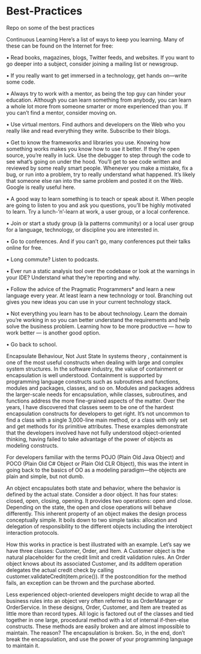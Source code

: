 # Best-Practices
Repo on some of the best practices

Continuous Learning
Here’s a list of ways to keep you learning. Many of these can be found on the Internet for free:

• Read books, magazines, blogs, Twitter feeds, and websites. If you want to go deeper into a subject, consider joining a mailing list or newsgroup.

• If you really want to get immersed in a technology, get hands on—write some code.

• Always try to work with a mentor, as being the top guy can hinder your education. Although you can learn something from anybody, you can learn a whole lot more from someone smarter or more experienced than you. If you can’t find a mentor, consider moving on.

• Use virtual mentors. Find authors and developers on the Web who you really like and read everything they write. Subscribe to their blogs.

• Get to know the frameworks and libraries you use. Knowing how something works makes you know how to use it better. If they’re open source, you’re really in luck. Use the debugger to step through the code to see what’s going on under the hood. You’ll get to see code written and reviewed by some really smart people.
Whenever you make a mistake, fix a bug, or run into a problem, try to really understand what happened. It’s likely that someone else ran into the same problem and posted it on the Web. Google is really useful here.

• A good way to learn something is to teach or speak about it. When people are going to listen to you and ask you questions, you’ll be highly motivated to learn. Try a lunch-’n’-learn at work, a user group, or a local conference.

• Join or start a study group (à la patterns community) or a local user group for a language, technology, or discipline you are interested in.

• Go to conferences. And if you can’t go, many conferences put their talks online for free.

• Long commute? Listen to podcasts.

• Ever run a static analysis tool over the codebase or look at the warnings in your IDE? Understand what they’re reporting and why.

• Follow the advice of the Pragmatic Programmers* and learn a new language every year. At least learn a new technology or tool. Branching out gives you new ideas you can use in your current technology stack.

• Not everything you learn has to be about technology. Learn the domain you’re working in so you can better understand the requirements and help solve the business problem. Learning how to be more productive — how to work better — is another good option.

• Go back to school.


Encapsulate Behaviour, Not Just State
In systems theory , containment is one of the most useful constructs when dealing with large and complex system structures. In the software industry, the value of containment or encapsulation is well understood. Containment is supported by programming language constructs such as subroutines and functions, modules and packages, classes, and so on. Modules and packages address the larger-scale needs for encapsulation, while classes, subroutines, and functions address the more fine-grained aspects of the matter. Over the years, I have discovered that classes seem to be one of the hardest encapsulation constructs for developers to get right. It’s not uncommon to find a class with a single 3,000-line main method, or a class with only set and get methods for its primitive attributes. These examples demonstrate that the developers involved have not fully understood object-oriented thinking, having failed to take advantage of the power of objects as modeling constructs.
 
For developers familiar with the terms POJO (Plain Old Java Object) and POCO (Plain Old C# Object or Plain Old CLR Object), this was the intent in going back to the basics of OO as a modeling paradigm—the objects are plain and simple, but not dumb.

An object encapsulates both state and behavior, where the behavior is defined by the actual state. Consider a door object. It has four states: closed, open, closing, opening. It provides two operations: open and close. Depending on the state, the open and close operations will behave differently. This inherent property of an object makes the design process conceptually simple. It boils down to two simple tasks: allocation and delegation of responsibility to the different objects including the interobject interaction protocols.
 
How this works in practice is best illustrated with an example.
Let’s say we have three classes: Customer, Order, and Item. A Customer object is the natural placeholder for the credit limit and credit validation rules. An Order object knows about its associated Customer, and its addItem operation delegates the actual credit check by calling customer.validateCredit(item.price()). If the postcondition for the method fails, an exception can be thrown and the purchase aborted.

Less experienced object-oriented developers might decide to wrap all the business rules into an object very often referred to as OrderManager or OrderService. In these designs, Order, Customer, and Item are treated as little more than record types. All logic is factored out of the classes and tied together in one large, procedural method with a lot of internal if-then-else constructs. These methods are easily broken and are almost impossible to maintain. The reason? The encapsulation is broken. So, in the end, don’t break the encapsulation, and use the power of your programming language to maintain it.



